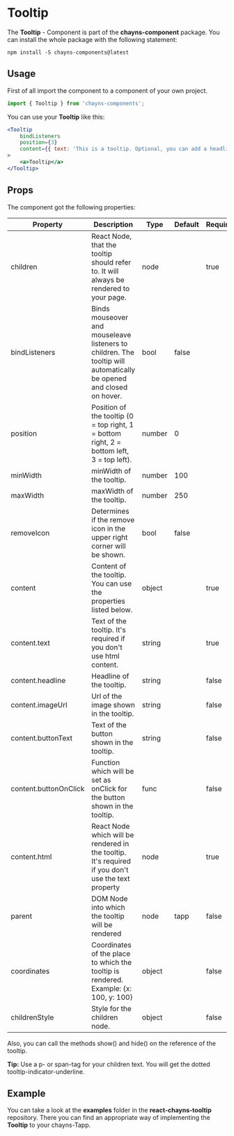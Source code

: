 # Tooltip #

The **Tooltip** - Component is part of the **chayns-component** package. You can install the whole package with the following statement:

    npm install -S chayns-components@latest


## Usage ##

First of all import the component to a component of your own project.

```jsx harmony
import { Tooltip } from 'chayns-components';
```

You can use your **Tooltip** like this:
```jsx harmony
<Tooltip
    bindListeners
    position={3}
    content={{ text: 'This is a tooltip. Optional, you can add a headline and an image.' }}
>
    <a>Tooltip</a>
</Tooltip>
```


## Props ##

The component got the following properties:

| Property              | Description                                                                                                           | Type      | Default | Required|
|-----------------------|-----------------------------------------------------------------------------------------------------------------------|-----------|-------|-------|
| children              | React Node, that the tooltip should refer to. It will always be rendered to your page.                                | node      |       |true   |
| bindListeners         | Binds mouseover and mouseleave listeners to children. The tooltip will automatically be opened and closed on hover.   | bool      | false |       |
| position              | Position of the tooltip (0 = top right, 1 = bottom right, 2 = bottom left, 3 = top left).                             | number    | 0     |       |
| minWidth              | minWidth of the tooltip.                                                                                              | number    | 100   |       |
| maxWidth              | maxWidth of the tooltip.                                                                                              | number    | 250   |       |
| removeIcon            | Determines if the remove icon in the upper right corner will be shown.                                                | bool      | false |       |
| content               | Content of the tooltip. You can use the properties listed below.                                                      | object    |       | true  |
| content.text          | Text of the tooltip. It's required if you don't use html content.                                                     | string    |       | true  |
| content.headline      | Headline of the tooltip.                                                                                              | string    |       | false |
| content.imageUrl      | Url of the image shown in the tooltip.                                                                                | string    |       | false |
| content.buttonText    | Text of the button shown in the tooltip.                                                                              | string    |       | false |
| content.buttonOnClick | Function which will be set as onClick for the button shown in the tooltip.                                            | func      |       | false |
| content.html          | React Node which will be rendered in the tooltip. It's required if you don't use the text property                    | node      |       | true  |
| parent                | DOM Node into which the tooltip will be rendered                                                                      | node      | tapp  | false |
| coordinates           | Coordinates of the place to which the tooltip is rendered. Example: {x: 100, y: 100}                                  | object    |       | false |
| childrenStyle         | Style for the children node.                                                                                          | object    |       | false |

Also, you can call the methods show() and hide() on the reference of the tooltip.

**Tip:** Use a p- or span-tag for your children text. You will get the dotted tooltip-indicator-underline.


## Example ##

You can take a look at the **examples** folder in the **react-chayns-tooltip** repository. There you can find an appropriate way of implementing the **Tooltip** to your chayns-Tapp.
